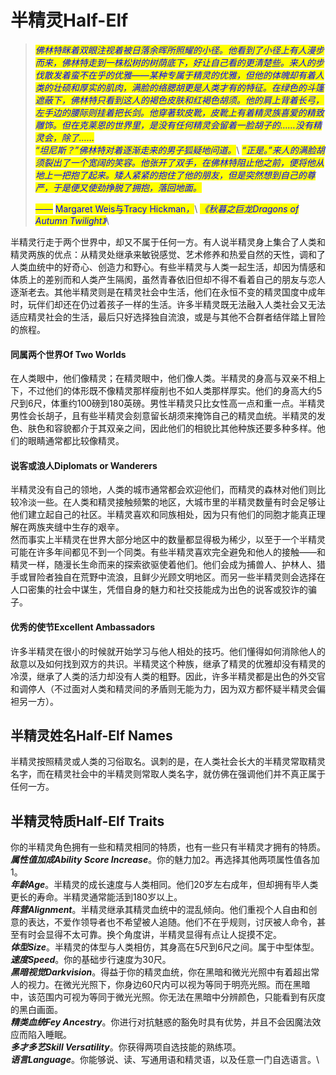 # 半精灵Half-Elf

> &#x20;   _<mark style="color:blue;">佛林特眯着双眼注视着被日落余晖所照耀的小径。他看到了小径上有人漫步而来，佛林特走到一株松树的树荫底下，好让自己看的更清楚些。来人的步伐散发着蛮不在乎的优雅——某种专属于精灵的优雅，但他的体魄却有着人类的壮硕和厚实的肌肉，满脸的络腮胡更是人类才有的特征。在绿色的斗篷遮蔽下，佛林特只看到这人的褐色皮肤和红褐色胡须。他的肩上背着长弓，左手边的腰际则挂着把长剑。他穿著软皮靴，皮靴上有着精灵族喜爱的精致雕饰。但在克莱恩的世界里，是没有任何精灵会留着一脸胡子的……没有精灵会，除了……</mark>_\
> &#x20;  _<mark style="color:blue;">“坦尼斯？”佛林特对着逐渐走来的男子狐疑地问道。</mark>_\ <mark style="color:blue;"></mark>   <mark style="color:blue;"></mark>_<mark style="color:blue;">“正是。”来人的满脸胡须裂出了一个宽阔的笑容。他张开了双手，在佛林特阻止他之前，便将他从地上一把抱了起来。矮人紧紧的抱住了他的朋友，但是突然想到自己的尊严，于是便又使劲挣脱了拥抱，落回地面。</mark>_
>
> _<mark style="color:blue;">——</mark>_ <mark style="color:blue;"></mark><mark style="color:blue;">Margaret Weis与Tracy Hickman</mark>_<mark style="color:blue;">，</mark>_\ <mark style="color:blue;"></mark>_<mark style="color:blue;">《秋暮之巨龙Dragons of Autumn Twilight》</mark>_\
>

&#x20;   半精灵行走于两个世界中，却又不属于任何一方。有人说半精灵身上集合了人类和精灵两族的优点：从精灵处继承来敏锐感觉、艺术修养和热爱自然的天性，调和了人类血统中的好奇心、创造力和野心。有些半精灵与人类一起生活，却因为情感和体质上的差别而和人类产生隔阂，虽然青春依旧但却不得不看着自己的朋友与恋人逐渐老去。其他半精灵则是在精灵社会中生活，他们在永恒不变的精灵国度中成年时，玩伴们却还在仍过着孩子一样的生活。许多半精灵既无法融入人类社会又无法适应精灵社会的生活，最后只好选择独自流浪，或是与其他不合群者结伴踏上冒险的旅程。

#### **同属两个世界Of Two Worlds**

&#x20;   在人类眼中，他们像精灵；在精灵眼中，他们像人类。半精灵的身高与双亲不相上下，不过他们的体形既不像精灵那样瘦削也不如人类那样厚实。他们的身高大约5尺到6尺，体重约100磅到180英磅。男性半精灵只比女性高一点和重一点。半精灵男性会长胡子，且有些半精灵会刻意留长胡须来掩饰自己的精灵血统。半精灵的发色、肤色和容貌都介于其双亲之间，因此他们的相貌比其他种族还要多种多样。他们的眼睛通常都比较像精灵。

#### **说客或浪人Diplomats or Wanderers**

&#x20;   半精灵没有自己的领地，人类的城市通常都会欢迎他们，而精灵的森林对他们则比较冷淡一些。在人类和精灵接触频繁的地区，大城市里的半精灵数量有时会足够让他们建立起自己的社区。半精灵喜欢和同族相处，因为只有他们的同胞才能真正理解在两族夹缝中生存的艰辛。\
&#x20;   然而事实上半精灵在世界大部分地区中的数量都显得极为稀少，以至于一个半精灵可能在许多年间都见不到一个同类。有些半精灵喜欢完全避免和他人的接触——和精灵一样，随漫长生命而来的探索欲驱使着他们。他们会成为捕兽人、护林人、猎手或冒险者独自在荒野中流浪，且鲜少光顾文明地区。而另一些半精灵则会选择在人口密集的社会中谋生，凭借自身的魅力和社交技能成为出色的说客或狡诈的骗子。

#### **优秀的使节Excellent Ambassadors**

&#x20;   许多半精灵在很小的时候就开始学习与他人相处的技巧。他们懂得如何消除他人的敌意以及如何找到双方的共识。半精灵这个种族，继承了精灵的优雅却没有精灵的冷漠，继承了人类的活力却没有人类的粗野。因此，许多半精灵都是出色的外交官和调停人（不过面对人类和精灵间的矛盾则无能为力，因为双方都怀疑半精灵会偏袒另一方）。

## **半精灵姓名Half-Elf Names**

&#x20;   半精灵按照精灵或人类的习俗取名。讽刺的是，在人类社会长大的半精灵常取精灵名字，而在精灵社会中的半精灵则常取人类名字，就仿佛在强调他们并不真正属于任何一方。

## **半精灵特质Half-Elf Traits**

&#x20;   你的半精灵角色拥有一些和精灵相同的特质，也有一些只有半精灵才拥有的特质。\
&#x20; _**属性值加成Ability Score Increase**_。你的魅力加2。再选择其他两项属性值各加1。\
&#x20; _**年龄Age**_。半精灵的成长速度与人类相同。他们20岁左右成年，但却拥有毕人类更长的寿命。半精灵通常能活到180岁以上。\
&#x20; _**阵营Alignment**_。半精灵继承其精灵血统中的混乱倾向。他们重视个人自由和创意的表达，不爱作领导者也不希望被人追随。他们不在乎规则，讨厌被人命令，甚至有时会显得不太可靠。换个角度讲，半精灵显得有点让人捉摸不定。 \
&#x20; _**体型Size**_。半精灵的体型与人类相仿，其身高在5尺到6尺之间。属于中型体型。\
&#x20; _**速度Speed**_。你的基础步行速度为30尺。\
&#x20; _**黑暗视觉Darkvision**_。得益于你的精灵血统，你在黑暗和微光光照中有着超出常人的视力。在微光光照下，你身边60尺内可以视为等同于明亮光照。而在黑暗中，该范围内可视为等同于微光光照。你无法在黑暗中分辨颜色，只能看到有灰度的黑白画面。\
&#x20; _**精类血统Fey Ancestry**_。你进行对抗魅惑的豁免时具有优势，并且不会因魔法效应而陷入睡眠。\
&#x20; _**多才多艺Skill Versatility**_。你获得两项自选技能的熟练项。\
&#x20; _**语言Language**_。你能够说、读、写通用语和精灵语，以及任意一门自选语言。\
